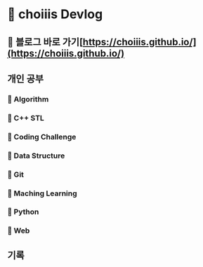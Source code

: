 # 🦥 choiiis Devlog

## 📎 블로그 바로 가기[https://choiiis.github.io/](https://choiiis.github.io/)

## 개인 공부
### 🌴 Algorithm
### 🌴 C++ STL
### 🌴 Coding Challenge
### 🌴 Data Structure
### 🌴 Git
### 🌴 Maching Learning
### 🌴 Python
### 🌴 Web

## 기록